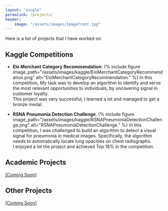 ```yaml
---
layout: "single"
permalink: /projects/
header:
    image: "/assets/images/Imagefront.jpg"
---
```

Here is a list of projects that I have worked on:

## Kaggle Competitions
- **Elo Merchant Category Recommendation**:
{% include figure image_path="/assets/images/kaggle/EloMerchantCategoryRecommendation.png" alt="EloMerchantCategoryRecommendation." %}
In this competition, My task was to develop an algorithm to identify and serve the most relevant opportunities to individuals, by uncovering signal in customer loyalty. <br />
This project was very successful, I learned a lot and managed to get a bronze medal.


- **RSNA Pneumonia Detection Challenge**:
{% include figure image_path="/assets/images/kaggle/RSNAPneumoniaDetectionChallenge.png" alt="RSNAPneumoniaDetectionChallenge." %}
In this competition, I was challenged to build an algorithm to detect a visual signal for pneumonia in medical images. Specifically, the algorithm needs to automatically locate lung opacities on chest radiographs. <br />
I enjoyed a lot the project and achieved Top 16% in the competition.

## Academic Projects

<a href="#">[Coming Soon]</a>


## Other Projects

<a href="#">[Coming Soon]</a>